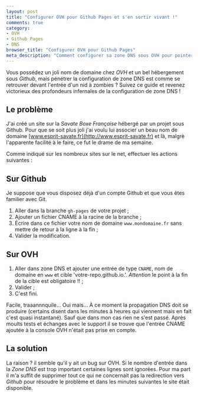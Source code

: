 ```yaml
---
layout: post
title: "Configurer OVH pour Github Pages et s'en sortir vivant !"
comments: true
category: 
- OVH
- Github Pages
- DNS
browser_title: "Configurer OVH pour Github Pages"
meta_description: "Comment configurer sa zone DNS sous OVH pour pointer vers votre belle page hébergée sur GitHub"
---
```

Vous possédez un joli nom de domaine chez *OVH* et un bel hébergement sous *Github*, mais pénétrer la configuration de zone DNS est comme se retrouver devant l'entrée d'un nid à zombies ? Suivez ce guide et revenez victorieux des profondeurs infernales de la configuration de zone DNS !

## Le problème
J'ai créé un site sur la *Savate Boxe Française* hébergé par un projet sous Github. Pour que se soit plus joli j'ai voulu lui associer un beau nom de domaine [www.esprit-savate.fr](http://www.esprit-savate.fr) et là, malgrè l'apparente facilité à le faire, ce fut le drame de ma semaine.

Comme indiqué sur les nombreux sites sur le net, effectuer les actions suivantes :

## Sur Github
Je suppose que vous disposez déjà d'un compte Github et que vous êtes familier avec Git.

1. Aller dans la branche `gh-pages` de votre projet ;
1. Ajouter un fichier CNAME à la racine de la branche ;
1. &Eacute;crire dans ce fichier votre nom de domaine `www.mondomaine.fr` sans mettre de retour à la ligne à la fin ;
1. Valider la modification.

## Sur OVH

1. Aller dans zone DNS et ajouter une entrée de type `CNAME`, nom de domaine en `www` et cible 'votre-repo.github.io.'. *Attention* le point à la fin de la cible est obligatoire !! ;
1. Valider ;
1. C'est fini.

Facile, traaannnquile... Oui mais... &Agrave; ce moment la propagation DNS doit se produire (certains disent dans les minutes à heures qui viennent mais en fait c'est quasi instantané). Sauf que dans mon cas rien ne s'est passé. Après moults tests et échanges avec le support il se trouve que l'entrée CNAME ajoutée à la console OVH n'était pas prise en compte.

## La solution
La raison ? il semble qu'il y ait un bug sur OVH. Si le nombre d'entrée dans la *Zone DNS* est trop important certaines lignes sont ignorées. Pour ma part il m'a suffit de supprimer tout ce qui ne concernait pas la redirection vers *Github* pour résoudre le problème et dans les minutes suivantes le site était disponible.